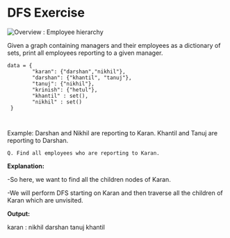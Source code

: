 # DFS Exercise

![Overview : Employee hierarchy](https://github.com/beladiyadarshan/DFS/blob/main/emp.png?raw=true)

Given a graph containing managers and their employees as a dictionary of sets, print all employees reporting to a given manager.

```
data = {
        "karan": {"darshan","nikhil"},
        "darshan": {"khantil", "tanuj"},
        "tanuj": {"nikhil"},
        "krinish": {"hetul"},
        "khantil" : set(),
        "nikhil" : set()
 }
        
    
 ```
 
 Example: Darshan and Nikhil are reporting to Karan. Khantil and Tanuj are reporting to Darshan.
 
 ```
 Q. Find all employees who are reporting to Karan.
 ```

**Explanation:**

-So here, we want to find all the children nodes of Karan.

-We will perform DFS starting on Karan and then traverse all the children of Karan which are unvisited. 

**Output:**

karan : nikhil darshan tanuj khantil 
